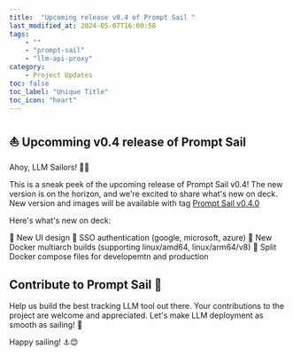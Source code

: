 ```yaml
---
title:  "Upcoming release v0.4 of Prompt Sail "
last_modified_at: 2024-05-07T16:00:58
tags: 
    - ""
    - "prompt-sail" 
    - "llm-api-proxy"
category: 
    - Project Updates
toc: false
toc_label: "Unique Title"
toc_icon: "heart"
---
```




## ⛵ Upcomming v0.4 release of Prompt Sail 

Ahoy, LLM Sailors! 🌊👋

This is a sneak peek of the upcoming release of Prompt Sail v0.4! The new version is on the horizon, and we're excited to share what's new on deck. 
New version and images will be available with tag [Prompt Sail v0.4.0](https://github.com/PromptSail/prompt_sail/releases/tag/v0.4.0)

Here's what's new on deck:

🎨 New UI design
🔐 SSO authentication (google, microsoft, azure)
🐳 New Docker multiarch builds (supporting linux/amd64, linux/arm64/v8)
🧩 Split Docker compose files for developemtn and production
## Contribute to Prompt Sail 🤝

Help us build the best tracking LLM tool out there. Your contributions to the project are welcome and appreciated. Let's make LLM deployment as smooth as sailing! 💨

Happy sailing! ⚓️😊


